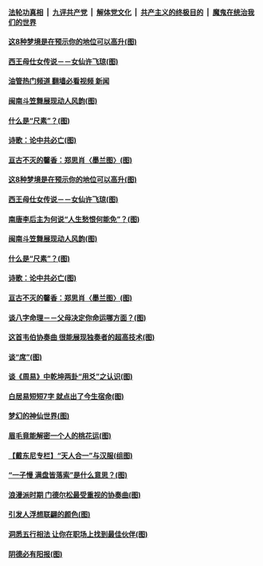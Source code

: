 ####  [法轮功真相](../../../../basic/blob/master/README.md?t=09152231) &nbsp;|&nbsp; [九评共产党](../../../../9ping.md/blob/master/README.md?t=09152231) &nbsp;|&nbsp; [解体党文化](../../../../jtdwh.md/blob/master/README.md?t=09152231)  &nbsp;|&nbsp; [共产主义的终极目的](../../../../gczydzjmd.md/blob/master/README.md?t=09152231) &nbsp;|&nbsp; [魔鬼在统治我们的世界](../../../../mgztzwmdsj.md/blob/master/README.md?t=09152231) 

#### [这8种梦境是在预示你的地位可以高升(图)](../pages/p7/1013124.md?t=09152231) 

#### [西王母仕女传说－－女仙许飞琼(图)](../pages/p7/1016661.md?t=09152231) 

#### [油管热门频道 翻墙必看视频 新闻](http://45.76.130.85:81/youtube.html?09152231)

#### [闽南斗笠舞展现动人风韵(图)](../pages/p7/1015589.md?t=09152231) 

#### [什么是“尺素”？(图)](../pages/p7/1016606.md?t=09152231) 

#### [诗歌：论中共必亡(图)](../pages/p7/1016533.md?t=09152231) 

#### [亘古不灭的馨香：郑思肖〈墨兰图〉(图)](../pages/p7/1016446.md?t=09152231) 

#### [这8种梦境是在预示你的地位可以高升(图)](../pages/p7/1013124.md?t=09152231) 

#### [西王母仕女传说－－女仙许飞琼(图)](../pages/p7/1016661.md?t=09152231) 

#### [南唐李后主为何说“人生愁恨何能免”？(图)](../pages/p7/1014994.md?t=09152231) 

#### [闽南斗笠舞展现动人风韵(图)](../pages/p7/1015589.md?t=09152231) 

#### [什么是“尺素”？(图)](../pages/p7/1016606.md?t=09152231) 

#### [诗歌：论中共必亡(图)](../pages/p7/1016533.md?t=09152231) 

#### [亘古不灭的馨香：郑思肖〈墨兰图〉(图)](../pages/p7/1016446.md?t=09152231) 

#### [谈八字命理－－父母决定你命运哪方面？(图)](../pages/p7/1016615.md?t=09152231) 

#### [这首韦伯协奏曲 很能展现独奏者的超高技术(图)](../pages/p7/1016196.md?t=09152231) 

#### [谈“席”(图)](../pages/p7/1016202.md?t=09152231) 

#### [谈《周易》中乾坤两卦“用爻”之认识(图)](../pages/p7/1016201.md?t=09152231) 

#### [白居易短短7字 就点出了今生宿命(图)](../pages/p7/1016526.md?t=09152231) 

#### [梦幻的神仙世界(图)](../pages/p7/1015588.md?t=09152231) 

#### [眉毛竟能解密一个人的桃花运(图)](../pages/p7/1013115.md?t=09152231) 

#### [【戴东尼专栏】“天人合一”与汉服(组图)](../pages/p7/1012023.md?t=09152231) 

#### [“一子慢 满盘皆落索”是什么意思？(图)](../pages/p7/1016379.md?t=09152231) 

#### [浪漫派时期 门德尔松最受重视的协奏曲(图)](../pages/p7/1016195.md?t=09152231) 

#### [引发人浮想联翩的颜色(图)](../pages/p7/1016168.md?t=09152231) 

#### [洞悉五行相法 让你在职场上找到最佳伙伴(图)](../pages/p7/1016063.md?t=09152231) 

#### [阴德必有阳报(图)](../pages/p7/1016420.md?t=09152231) 

<img src='http://gfw-breaker.win/goodnews/indexes/p7.md' width='0px' height='0px'/>
